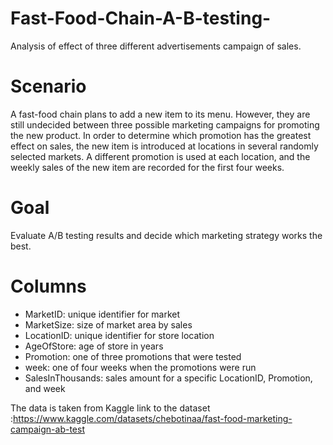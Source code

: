 # Fast-Food-Chain-A-B-testing-
Analysis of effect of three different advertisements  campaign  of sales.

# Scenario
A fast-food chain plans to add a new item to its menu. However, they are still undecided between three possible marketing campaigns for promoting the new product. In order to determine which promotion has the greatest effect on sales, the new item is introduced at locations in several randomly selected markets. A different promotion is used at each location, and the weekly sales of the new item are recorded for the first four weeks.

# Goal
Evaluate A/B testing results and decide which marketing strategy works the best.

# Columns
* MarketID: unique identifier for market
* MarketSize: size of market area by sales
* LocationID: unique identifier for store location
* AgeOfStore: age of store in years
* Promotion: one of three promotions that were tested
* week: one of four weeks when the promotions were run
* SalesInThousands: sales amount for a specific LocationID, Promotion, and week


The data is taken from Kaggle 
link to the dataset :https://www.kaggle.com/datasets/chebotinaa/fast-food-marketing-campaign-ab-test
